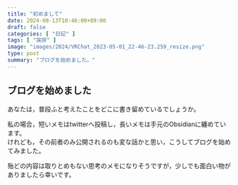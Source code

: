 ```yaml
---
title: "初めまして"
date: 2024-08-13T10:46:00+09:00
draft: false
categories: [ "日記" ]
tags: [ "挨拶" ]
image: "images/2024/VRChat_2023-05-01_22-46-23.259_resize.png"
type: post
summary: "ブログを始めました。"
---
```


## ブログを始めました
あなたは，普段ふと考えたことをどこに書き留めているでしょうか。

私の場合，短いメモはtwitterへ投稿し，長いメモは手元のObsidianに纏めています。  
けれども，その前者のみ公開されるのも変な話かと思い，こうしてブログを始めてみました。  

殆どの内容は取りとめもない思考のメモになりそうですが，少しでも面白い物がありましたら幸いです。
